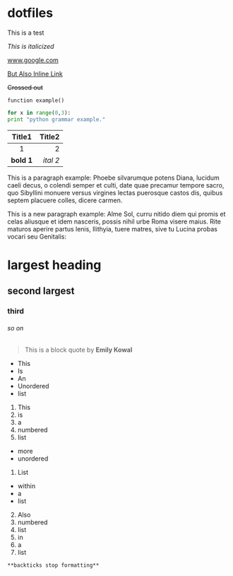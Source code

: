 # dotfiles

This is a test

*This is italicized*

www.google.com

[But Also Inline Link](www.google.com)

~~Crossed out~~

```
function example()
```

```python
for x in range(0,3):
print "python grammar example."
```



|Title1 | Title2|
|:-------:|-------:|
|1      |2      |
|**bold 1**|*ital 2*|

This is a paragraph example: Phoebe silvarumque potens Diana, lucidum caeli decus, o colendi semper et culti, date quae precamur tempore sacro, quo Sibyllini monuere versus virgines lectas puerosque castos dis, quibus septem placuere colles, dicere carmen.

This is a new paragraph example: Alme Sol, curru nitido diem qui promis et celas aliusque et idem nasceris, possis nihil urbe Roma visere maius. Rite maturos aperire partus lenis, Ilithyia, tuere matres, sive tu Lucina probas vocari seu Genitalis:

# largest heading
## second largest
### third
###### so on



> This is a block quote by **Emily Kowal**

- This
- Is
- An
- Unordered
- list


1. This
2. is
3. a
4. numbered
5. list

- more
- unordered

1. List
  - within
  - a
  - list
2. Also
  1. numbered
  2. list
  3. in
  4. a
  5. list

`**backticks stop formatting**`
